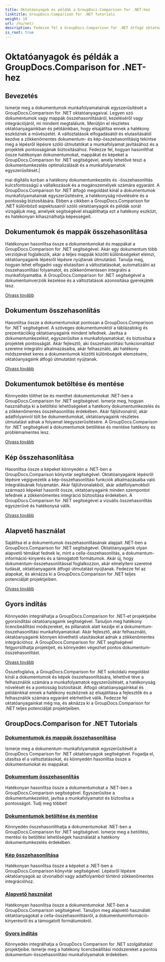```yaml
---
title: Oktatóanyagok és példák a GroupDocs.Comparison for .NET-hez
linktitle: GroupDocs.Comparison for .NET Tutorials
weight: 10
url: /hu/net/
description: Fedezze fel a GroupDocs.Comparison for .NET átfogó oktatóanyagait, amelyek megkönnyítik a dokumentumok és mappák hatékony összehasonlítását, kezelését és integrációját.
is_root: true
---
```


# Oktatóanyagok és példák a GroupDocs.Comparison for .NET-hez

## Bevezetés

Ismerje meg a dokumentumok munkafolyamatainak egyszerűsítését a GroupDocs.Comparison for .NET oktatóanyagaival. Legyen szó dokumentumok vagy mappák összehasonlításáról, kezeléséről vagy integrációjáról, mi mindent megtalálunk. Merüljön el részletes oktatóanyagainkban és példáinkban, hogy elsajátítsa ennek a hatékony eszköznek a művészetét. A változtatások elfogadásától és elutasításától kezdve a zökkenőmentes dokumentum- és kép-összehasonlításig tekintse meg a lépésről lépésre szóló útmutatókat a munkafolyamat javításához és a projektek pontosságának biztosításához. Fedezze fel, hogyan hasonlíthat össze hatékonyan dokumentumokat, mappákat és képeket a GroupDocs.Comparison for .NET segítségével, amely lehetővé teszi a dokumentumkezelés optimalizálását és a munkafolyamatok egyszerűsítését.|

mai digitális korban a hatékony dokumentumkezelés és -összehasonlítás kulcsfontosságú a vállalkozások és a magánszemélyek számára egyaránt. A GroupDocs.Comparison for .NET átfogó megoldást kínál a dokumentumok munkafolyamatainak egyszerűsítésére, a hatékonyság növelésére és a pontosság biztosítására. Ebben a cikkben a GroupDocs.Comparison for .NET különböző aspektusairól szóló oktatóanyagok és példák sorát vizsgáljuk meg, amelyek segítségével elsajátíthatja ezt a hatékony eszközt, és hatékonyan kihasználhatja képességeit.

## Dokumentumok és mappák összehasonlítása

Hatékonyan hasonlítsa össze a dokumentumokat és mappákat a GroupDocs.Comparison for .NET segítségével. Akár egy dokumentum több verziójával foglalkozik, akár a teljes mappák közötti különbségeket elemzi, oktatóanyagaink lépésről lépésre nyújtanak útmutatást. Tanulja meg, hogyan lehet elfogadni vagy elutasítani a változtatásokat, automatizálni az összehasonlítási folyamatot, és zökkenőmentesen integrálni a munkafolyamatba. A GroupDocs.Comparison for .NET segítségével a dokumentumverziók kezelése és a változtatások azonosítása gyerekjáték lesz.

[Olvass tovább](./documents-and-folder-comparison/)

## Dokumentum összehasonlítás

Hasonlítsa össze a dokumentumokat pontosan a GroupDocs.Comparison for .NET segítségével. A szöveges dokumentumoktól a táblázatokig és prezentációkig oktatóanyagaink mindent lefednek. Javítsa a dokumentumkezelést, egyszerűsítse a munkafolyamatokat, és biztosítsa a projektek pontosságát. Akár fejlesztő, aki összehasonlítási funkcionalitást szeretne integrálni alkalmazásaiba, akár felhasználó, aki hatékony módszereket keres a dokumentumok közötti különbségek elemzésére, oktatóanyagaink átfogó útmutatást nyújtanak.

[Olvass tovább](./document-comparison/)

## Dokumentumok betöltése és mentése

Könnyedén tölthet be és menthet dokumentumokat .NET-ben a GroupDocs.Comparison for .NET segítségével. Ismerje meg, hogyan használhatja ki a betöltési lehetőségeket a hatékony dokumentumkezelés és a zökkenőmentes összehasonlítás érdekében. Akár fájlútvonalról, akár adatfolyamról tölt be dokumentumokat, oktatóanyagaink részletes útmutatást adnak a folyamat leegyszerűsítésére. A GroupDocs.Comparison for .NET segítségével a dokumentumok betöltése és mentése hatékony és problémamentes lesz.

[Olvass tovább](./loading-and-saving-documents/)

## Kép összehasonlítása

Hasonlítsa össze a képeket könnyedén a .NET-ben a GroupDocs.Comparison könyvtár segítségével. Oktatóanyagaink lépésről lépésre végigvezetik a kép-összehasonlítási funkciók alkalmazásaiba való integrálásának folyamatán. Akár fájlútvonalakból, akár adatfolyamokból származó képeket hasonlít össze, oktatóanyagaink minden szempontot lefednek a zökkenőmentes integráció biztosítása érdekében. A GroupDocs.Comparison for .NET segítségével a vizuális összehasonlítás egyszerűvé és hatékonysá válik.

[Olvass tovább](./image-comparison/)

## Alapvető használat 

Sajátítsa el a dokumentumok összehasonlításának alapjait .NET-ben a GroupDocs.Comparison for .NET segítségével. Oktatóanyagaink olyan alapvető témákat fednek le, mint a cella-összehasonlítás, a dokumentum-információ-kinyerés és a támogatott formátumok. Akár új, hogy dokumentum-összehasonlítással foglalkozzon, akár elmélyíteni szeretné tudását, oktatóanyagaink átfogó útmutatást nyújtanak. Fedezze fel az alapokat, és aknázza ki a GroupDocs.Comparison for .NET teljes potenciálját projektjeiben.

[Olvass tovább](./basic-usage/)

## Gyors indítás 

Könnyedén integrálhatja a GroupDocs.Comparison for .NET-et projektjeibe gyorsindítási oktatóanyagaink segítségével. Tanuljon meg hatékony licencbeállítási módszereket, és pillanatok alatt kezdje el a dokumentum-összehasonlítási munkafolyamatokat. Akár fejlesztő, akár felhasználó, oktatóanyagaink könnyen követhető utasításokat adnak a zökkenőmentes integrációhoz. A GroupDocs.Comparison for .NET segítségével felgyorsíthatja projektjeit, és könnyedén végezhet pontos dokumentum-összehasonlítást.

[Olvass tovább](./quick-start/)

Összefoglalva, a GroupDocs.Comparison for .NET sokoldalú megoldást kínál a dokumentumok és képek összehasonlítására, lehetővé téve a felhasználók számára a munkafolyamatok egyszerűsítését, a hatékonyság növelését és a pontosság biztosítását. Átfogó oktatóanyagainkkal és példáinkkal ennek a hatékony eszköznek az elsajátítása a fejlesztők és a felhasználók számára egyaránt elérhetővé válik. Fedezze fel oktatóanyagainkat még ma, és aknázza ki a GroupDocs.Comparison for .NET teljes potenciálját projektjeiben.
## GroupDocs.Comparison for .NET Tutorials 
### [Dokumentumok és mappák összehasonlítása](./documents-and-folder-comparison/)
Ismerje meg a dokumentum-munkafolyamatok egyszerűsítését a GroupDocs Comparison for .NET oktatóanyagok segítségével. Fogadja el, utasítsa el a változtatásokat, és könnyedén hasonlítsa össze a dokumentumokat és mappákat.
### [Dokumentum összehasonlítás](./document-comparison/)
Hatékonyan hasonlítsa össze a dokumentumokat a .NET-ben a GroupDocs.Comparison segítségével. Egyszerűsítse a dokumentumkezelést, javítsa a munkafolyamatot és biztosítsa a pontosságot. Tudj meg többet!
### [Dokumentumok betöltése és mentése](./loading-and-saving-documents/)
Könnyedén összehasonlíthatja a dokumentumokat .NET-ben a GroupDocs.Comparison for .NET segítségével. Ismerje meg a betöltési, mentési és betöltési lehetőségek használatát a hatékony dokumentumkezelés érdekében.
### [Kép összehasonlítása](./image-comparison/)
Hatékonyan hasonlítsa össze a képeket a .NET-ben a GroupDocs.Comparison könyvtár segítségével. Lépésről lépésre oktatóanyagok az útvonalból vagy adatfolyamból történő zökkenőmentes integrációhoz.
### [Alapvető használat](./basic-usage/)
Hatékonyan hasonlítsa össze a dokumentumokat .NET-ben a GroupDocs.Comparison segítségével. Tanuljon meg alapvető használati oktatóanyagokat a cella-összehasonlításról, a dokumentuminformáció-kinyerésről és a támogatott formátumokról.
### [Gyors indítás](./quick-start/)
Könnyedén integrálhatja a GroupDocs Comparison for .NET szolgáltatást projektjeibe. Ismerje meg a hatékony licencbeállítási módszereket a pontos dokumentum-összehasonlítási munkafolyamatok érdekében.